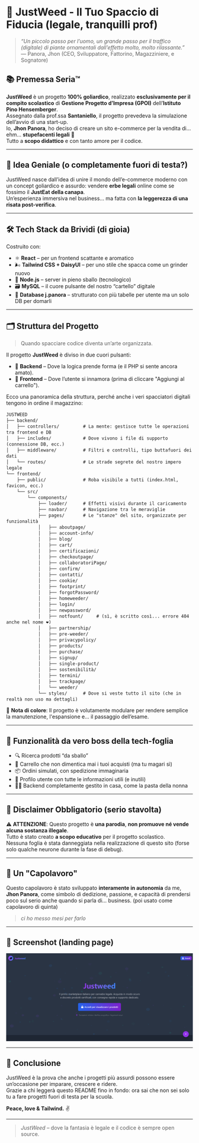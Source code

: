 # 🌿 JustWeed - Il Tuo Spaccio di Fiducia (legale, tranquilli prof)

> _“Un piccolo passo per l’uomo, un grande passo per il traffico (digitale) di piante ornamentali dall’effetto molto, molto rilassante.”_  
> — Panora, Jhon (CEO, Sviluppatore, Fattorino, Magazziniere, e Sognatore)

## 📚 Premessa Seria™️

**JustWeed** è un progetto **100% goliardico**, realizzato **esclusivamente per il compito scolastico** di **Gestione Progetto d’Impresa (GPOI)** dell’**Istituto Pino Hensemberger**.  
Assegnato dalla prof.ssa **Santaniello**, il progetto prevedeva la simulazione dell’avvio di una start-up.  
Io, **Jhon Panora**, ho deciso di creare un sito e-commerce per la vendita di... ehm... **stupefacenti legali** 🫠  
Tutto a **scopo didattico** e con tanto amore per il codice.

---

## 🧠 Idea Geniale (o completamente fuori di testa?)

JustWeed nasce dall’idea di unire il mondo dell’e-commerce moderno con un concept goliardico e assurdo: vendere **erbe legali** online come se fossimo il **JustEat della canapa**.  
Un’esperienza immersiva nel business... ma fatta con **la leggerezza di una risata post-verifica**.

---

## 🛠️ Tech Stack da Brividi (di gioia)

Costruito con:

- ⚛️ **React** – per un frontend scattante e aromatico
- 🌬 **Tailwind CSS + DaisyUI** – per uno stile che spacca come un grinder nuovo
- 🧠 **Node.js** – server in pieno sballo (tecnologico)
- 🗃️ **MySQL** – il cuore pulsante del nostro “cartello” digitale
- 🧾 **Database j.panora** – strutturato con più tabelle per utente ma un solo DB per domarli

---
## 🗂️ Struttura del Progetto

> Quando spacciare codice diventa un’arte organizzata.

Il progetto **JustWeed** è diviso in due cuori pulsanti:

- 🧠 **Backend** – Dove la logica prende forma (e il PHP si sente ancora amato).
- 💅 **Frontend** – Dove l’utente si innamora (prima di cliccare "Aggiungi al carrello").

Ecco una panoramica della struttura, perché anche i veri spacciatori digitali tengono in ordine il magazzino:

```
JUSTWEED
├── backend/
│   ├── controllers/         # La mente: gestisce tutte le operazioni tra frontend e DB
│   ├── includes/            # Dove vivono i file di supporto (connessione DB, ecc.)
│   ├── middleware/          # Filtri e controlli, tipo buttafuori dei dati
│   └── routes/              # Le strade segrete del nostro impero legale
└── frontend/
    ├── public/              # Roba visibile a tutti (index.html, favicon, ecc.)
    └── src/
        └── components/
            ├── loader/      # Effetti visivi durante il caricamento
            ├── navbar/      # Navigazione tra le meraviglie
            ├── pages/       # Le "stanze" del sito, organizzate per funzionalità
            │   ├── aboutpage/
            │   ├── account-info/
            │   ├── blog/
            │   ├── cart/
            │   ├── certificazioni/
            │   ├── checkoutpage/
            │   ├── collaboratoriPage/
            │   ├── confirm/
            │   ├── contatti/
            │   ├── cookie/
            │   ├── footprint/
            │   ├── forgotPassword/
            │   ├── homeweeder/
            │   ├── login/
            │   ├── newpassword/
            │   ├── notfount/     # (sì, è scritto così... errore 404 anche nel nome ❤️)
            │   ├── partnership/
            │   ├── pre-weeder/
            │   ├── privacypolicy/
            │   ├── products/
            │   ├── purchase/
            │   ├── signup/
            │   ├── single-product/
            │   ├── sostenibilità/
            │   ├── termini/
            │   ├── trackpage/
            │   └── weeder/
            └── styles/      # Dove si veste tutto il sito (che in realtà non uso ma dettagli)
```

📌 **Nota di colore**: Il progetto è volutamente modulare per rendere semplice la manutenzione, l'espansione e... il passaggio dell’esame.

---

## 🧪 Funzionalità da vero boss della tech-foglia

- 🔍 Ricerca prodotti “da sballo”
- 🛒 Carrello che non dimentica mai i tuoi acquisti (ma tu magari sì)
- 📦 Ordini simulati, con spedizione immaginaria
- 👤 Profilo utente con tutte le informazioni utili (e inutili)
- 🧑‍🍳 Backend completamente gestito in casa, come la pasta della nonna

---

## 🤡 Disclaimer Obbligatorio (serio stavolta)

⚠️ **ATTENZIONE**: Questo progetto è **una parodia**, **non promuove né vende alcuna sostanza illegale**.  
Tutto è stato creato **a scopo educativo** per il progetto scolastico.  
Nessuna foglia è stata danneggiata nella realizzazione di questo sito (forse solo qualche neurone durante la fase di debug).

---

## 💼 Un "Capolavoro"

Questo capolavoro è stato sviluppato **interamente in autonomia** da me, **Jhon Panora**, come simbolo di dedizione, passione, e capacità di prendersi poco sul serio anche quando si parla di... business. (poi usato come capolavoro di quinta)

> _ci ho messo mesi per farlo_

---

## 📸 Screenshot (landing page)

![Landing page](./assets/image.png)

---

## 🧾 Conclusione

JustWeed è la prova che anche i progetti più assurdi possono essere un’occasione per imparare, crescere e ridere.  
Grazie a chi leggerà questo README fino in fondo: ora sai che non sei solo tu a fare progetti fuori di testa per la scuola.

**Peace, love & Tailwind.** ✌️

---

> _JustWeed_ – dove la fantasia è legale e il codice è sempre open source.
